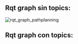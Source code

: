 ## Rqt graph sin topics:
![rqt_graph_pathplanning](https://user-images.githubusercontent.com/80626428/145138080-dd476122-4000-4ab6-aa64-3ed47a002f8d.png)

## Rqt graph con topics: 
